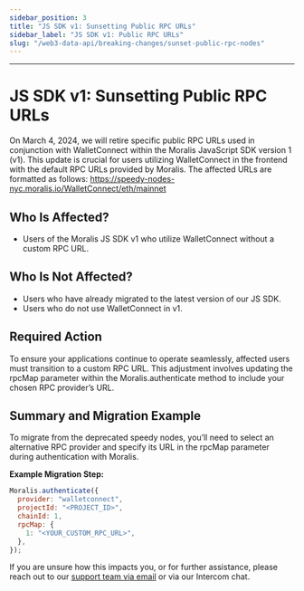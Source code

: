 ```yaml
---
sidebar_position: 3
title: "JS SDK v1: Sunsetting Public RPC URLs"
sidebar_label: "JS SDK v1: Public RPC URLs"
slug: "/web3-data-api/breaking-changes/sunset-public-rpc-nodes"
---
```


---

# JS SDK v1: Sunsetting Public RPC URLs

On March 4, 2024, we will retire specific public RPC URLs used in conjunction with WalletConnect within the Moralis JavaScript SDK version 1 (v1). This update is crucial for users utilizing WalletConnect in the frontend with the default RPC URLs provided by Moralis. The affected URLs are formatted as follows: https://speedy-nodes-nyc.moralis.io/WalletConnect/eth/mainnet

## Who Is Affected?

- Users of the Moralis JS SDK v1 who utilize WalletConnect without a custom RPC URL.

## Who Is Not Affected?

- Users who have already migrated to the latest version of our JS SDK.
- Users who do not use WalletConnect in v1.

## Required Action

To ensure your applications continue to operate seamlessly, affected users must transition to a custom RPC URL. This adjustment involves updating the rpcMap parameter within the Moralis.authenticate method to include your chosen RPC provider’s URL.

## Summary and Migration Example

To migrate from the deprecated speedy nodes, you’ll need to select an alternative RPC provider and specify its URL in the rpcMap parameter during authentication with Moralis.

**Example Migration Step:**

```js
Moralis.authenticate({
  provider: "walletconnect",
  projectId: "<PROJECT_ID>",
  chainId: 1,
  rpcMap: {
    1: "<YOUR_CUSTOM_RPC_URL>",
  },
});
```

If you are unsure how this impacts you, or for further assistance, please reach out to our [support team via email](mailto:support@moralis.io) or via our Intercom chat.
